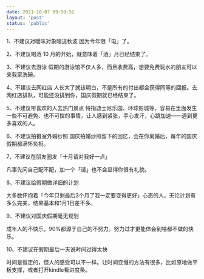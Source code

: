 ```yaml
---
date: 2021-10-07 09:50:52
layout: 'post'
status: 'public'
---
```


1、不建议对暧昧对象暗送秋波
因为今年限「电」了。

2、不建议喝酒
10 月的开始，就意味着「酒」月已经结束了。

3、不建议去游泳
假期的游泳馆不仅人多，而且收费高，想要免费玩水的朋友可以来我家洗碗。

4、不建议去网红店
人长大了就该明白，不是所有的付出都会获得同等的回报。去网红店排队，可能还没排到你，国庆假期就已经结束了。

5、不建议带喜欢的人去热门景点
特指迪士尼乐园、环球影城等，容易在里面发生一些不可避免、也不可控的事情，让人感到紧张，手心发汗，心跳加速——遇到更多喜欢的人。

6、不建议拍摄室外婚纱照
国庆拍婚纱照留下的回忆，会在你离婚后，每年的国庆假期都满怀负担。

7、不建议在朋友圈发「十月请对我好一点」

凡事先问自己配不配，加一个「请」也不会显得你很有礼貌。



8、不建议给假期做详细的计划

大多数怀抱着「今年只剩最后3个月了我一定要变得更好」心态的人，无论计划有多么完美，结果基本和1月1日差不多。



9、不建议对国庆假期毫无规划

成年人的不快乐，90%都源于自己的不努力。努力过才更能体会到啥都不做的快乐。



10、不建议在假期最后一天说时间过得太快

时间是恒定的，但人的感受可以不一样。让时间变慢的方法有很多，比如原地做平板支撑，或者打开kindle看进度条。
